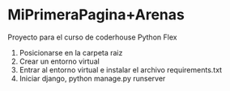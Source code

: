# MiPrimeraPagina+Arenas
Proyecto para el curso de coderhouse Python Flex

1) Posicionarse en la carpeta raiz
2) Crear un entorno virtual
3) Entrar al entorno virtual e instalar el archivo requirements.txt
4) Iniciar django, python manage.py runserver
